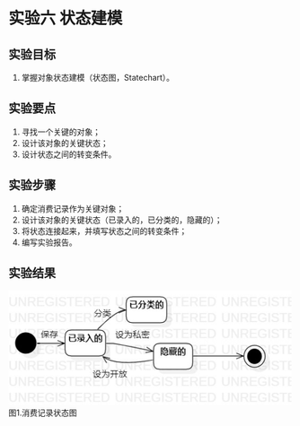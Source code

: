# 实验六 状态建模

## 实验目标
1. 掌握对象状态建模（状态图，Statechart）。

## 实验要点
1. 寻找一个关键的对象；  
2. 设计该对象的关键状态；  
3. 设计状态之间的转变条件。  

## 实验步骤
1. 确定消费记录作为关键对象；  
2. 设计该对象的关键状态（已录入的，已分类的，隐藏的）；  
3. 将状态连接起来，并填写状态之间的转变条件；  
4. 编写实验报告。

## 实验结果
![状态图](./StatechartDiagram1.jpg)  
图1.消费记录状态图

